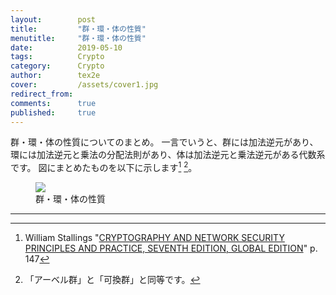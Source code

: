 ```yaml
---
layout:        post
title:         "群・環・体の性質"
menutitle:     "群・環・体の性質"
date:          2019-05-10
tags:          Crypto
category:      Crypto
author:        tex2e
cover:         /assets/cover1.jpg
redirect_from:
comments:      true
published:     true
---
```


群・環・体の性質についてのまとめ。
一言でいうと、群には加法逆元があり、環には加法逆元と乗法の分配法則があり、体は加法逆元と乗法逆元がある代数系です。
図にまとめたものを以下に示します[^1] [^2]。

<figure>
<img src="{{ site.baseurl }}/media/post/tikz/img/props-of-groups-rings-and-fields.png" />
<figcaption>群・環・体の性質</figcaption>
</figure>

-----

[^1]: William Stallings "[CRYPTOGRAPHY AND NETWORK SECURITY PRINCIPLES AND PRACTICE, SEVENTH EDITION, GLOBAL EDITION](https://tesisconsultor.files.wordpress.com/2018/08/cryptography-and-network-security_-principles-and-practice-7th-global-edition.pdf)" p. 147
[^2]: 「アーベル群」と「可換群」と同等です。
